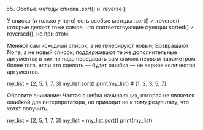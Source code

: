 55. Особые методы списка .sort() и .reverse()

У списка (и только у него) есть особые методы .sort() и .reverse() которые делают тоже самое, что соответствующие
функции sorted() и reversed(), но при этом:

Меняют сам исходный список, а не генерируют новый; Возвращают None, а не новый список; поддерживают те же дополнительные
аргументы; в них не надо передавать сам список первым параметром, более того, если это сделать — будет ошибка — не
верное количество аргументов.

my_list = [2, 5, 1, 7, 3]
my_list.sort()
print(my_list)          # [1, 2, 3, 5, 7]

Обратите внимание: Частая ошибка начинающих, которая не является ошибкой для интерпретатора, но приводит не к тому
результату, что хотят получить.

my_list = [2, 5, 1, 7, 3]
my_list = my_list.sort()
print(my_list)     

